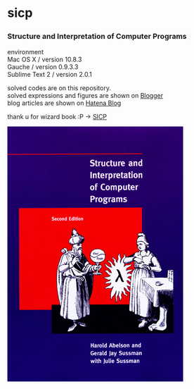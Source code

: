 sicp
====

### Structure and Interpretation of Computer Programs　　

environment  
Mac OS X / version 10.8.3    
Gauche / version 0.9.3.3  
Sublime Text 2 / version 2.0.1  

solved codes are on this repository.   
solved expressions and figures are shown on [Blogger](http://naoiwata.blogspot.jp/search/label/sicp)   
blog articles are shown on [Hatena Blog](http://na0iwata.hatenadiary.com/archive/category/sicp)   

thank u for wizard book :P -> [SICP](http://mitpress.mit.edu/sicp/full-text/book/book-Z-H-4.html)

![Alt text](img.jpg)
